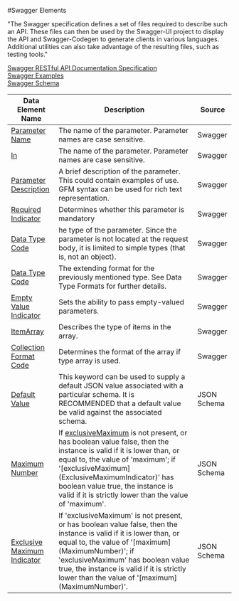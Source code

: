 #Swagger Elements

"The Swagger specification defines a set of files required to describe such an API. These files can then be used by the Swagger-UI project to display the API and Swagger-Codegen to generate clients in various languages. Additional utilities can also take advantage of the resulting files, such as testing tools."

[Swagger RESTful API Documentation Specification](https://github.com/swagger-api/swagger-spec/blob/master/versions/2.0.md)  
[Swagger Examples](swagger_examples)  
[Swagger Schema](https://github.com/swagger-api/swagger-spec/blob/master/schemas/v2.0/schema.json)  


<table>
  <thead>
    <tr>
      <th scope="col">Data Element Name</th>
      <th scope="col">Description</th>
      <th scope="col">Source</th>
    </tr>
  </thead>  <tr>
    <td><a href='swagger_elements/ParameterName.md' title='Parameter Name Details'>Parameter Name</a></td>
    <td>The name of the parameter. Parameter names are case sensitive.</td>
    <td>Swagger</td>
  </tr>
  <tr>
    <td><a href='swagger_elements/in.md' title='In Details'>In</a></td>
    <td>The name of the parameter. Parameter names are case sensitive.</td>
    <td>Swagger</td>
  </tr>
  <tr>
    <td><a href='swagger_elements/DescriptionText.md' title='Parameter Description Details'>Parameter Description</a></td>
    <td>A brief description of the parameter. This could contain examples of use. GFM syntax can be used for rich text representation.</td>
    <td>Swagger</td>
  </tr>
  <tr>
    <td><a href='swagger_elements/Required.md' title='Required Indicator Details'>Required Indicator</a></td>
    <td>Determines whether this parameter is mandatory</td>
    <td>Swagger</td>
  </tr>
  <tr>
    <td><a href='swagger_elements/DataType.md' title='Data Type Code Details'>Data Type Code</a></td>
    <td>he type of the parameter. Since the parameter is not located at the request body, it is limited to simple types (that is, not an object).</td>
    <td>Swagger</td>
  </tr>
  <tr>
    <td><a href='swagger_elements/Format.md' title='Data Type Code Details'>Data Type Code</a></td>
    <td>The extending format for the previously mentioned type. See Data Type Formats for further details.</td>
    <td>Swagger</td>
  </tr>
  <tr>
    <td><a href='swagger_elements/EmptyValueIndiator.md' title='Empty Value Indicator Details'>Empty Value Indicator</a></td>
    <td>Sets the ability to pass empty-valued parameters. </td>
    <td>Swagger</td>
  </tr>
  <tr>
    <td><a href='swagger_elements/ItemArray.md' title='ItemArray Details'>ItemArray</a></td>
    <td>Describes the type of items in the array.</td>
    <td>Swagger</td>
  </tr>
  <tr>
    <td><a href='swagger_elements/CollectionFormatCode.md' title='Collection Format Code Details'>Collection Format Code</a></td>
    <td>Determines the format of the array if type array is used.</td>
    <td>Swagger</td>
  </tr>
  <tr>
    <td><a href='swagger_elements/DefaultValue.md' title='Default Value Details'>Default Value</a></td>
    <td>This keyword can be used to supply a default JSON value associated with a particular schema. It is RECOMMENDED that a default value be valid against the associated schema.</td>
    <td>JSON Schema</td>
  </tr>
  <tr>
    <td><a href='swagger_elements/MaximumNumber.md' title='Maximum Number Details'>Maximum Number</a></td>
    <td>If <a href='swagger_elements/ExclusiveMaximumIndicator.md'>exclusiveMaximum</a> is not present, or has boolean value false, then the instance is valid if it is lower than, or equal to, the value of 'maximum';  if '[exclusiveMaximum](ExclusiveMaximumIndicator)' has boolean value true, the instance is valid if it is strictly lower than the value of 'maximum'.</td>
    <td>JSON Schema</td>
  </tr>
  <tr>
    <td><a href='swagger_elements/ExclusiveMaximumIndicator.md' title='Exclusive Maximum Indicator Details'>Exclusive Maximum Indicator</a></td>
    <td>If 'exclusiveMaximum' is not present, or has boolean value false, then the instance is valid if it is lower than, or equal to, the value of '[maximum](MaximumNumber)';  if 'exclusiveMaximum' has boolean value true, the instance is valid if it is strictly lower than the value of '[maximum](MaximumNumber)'.</td>
    <td>JSON Schema</td>
  </tr>
</table>